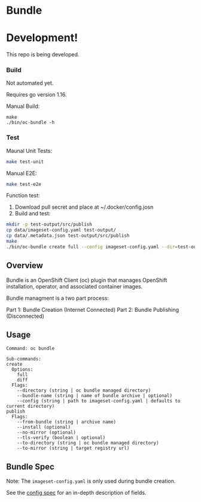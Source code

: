 # Bundle

# Development!

This repo is being developed.

### Build

Not automated yet.

Requires go version 1.16.

Manual Build:
```
make
./bin/oc-bundle -h
```

### Test

Maunal Unit Tests:
```bash
make test-unit
```

Manual E2E:
```bash
make test-e2e
```


Function test:
1. Download pull secret and place at ~/.docker/config.josn
2. Build and test:
  ```sh
  mkdir -p test-output/src/publish
  cp data/imageset-config.yaml test-output/
  cp data/.metadata.json test-output/src/publish
  make
  ./bin/oc-bundle create full --config imageset-config.yaml --dir=test-output --log-level=debug
  ```

## Overview

Bundle is an OpenShift Client (oc) plugin that manages OpenShift installation, operator, and associated container images.

Bundle managment is a two part process:

Part 1: Bundle Creation (Internet Connected)
Part 2: Bundle Publishing (Disconnected)

## Usage

```
Command: oc bundle

Sub-commands:
create
  Options:
    full
    diff
  Flags:
    --directory (string | oc bundle managed directory)
    --bundle-name (string | name of bundle archive | optional)
    --config (string | path to imageset-config.yaml | defaults to current directory)
publish
  Flags:
    --from-bundle (string | archive name)
    --install (optional)
    --no-mirror (optional)
    --tls-verify (boolean | optional)
    --to-directory (string | oc bundle managed directory)
    --to-mirror (string | target registry url)
```

## Bundle Spec

Note: The `imageset-config.yaml` is only used during bundle creation.

See the [config spec][config-spec] for an in-depth description of fields.

<!--
TODO: link to the following once a release is cut.
[config-spec]:https://pkg.go.dev/github.com/redhatgov/bundle/pkg/config/v1alpha1#ImageSetConfiguration
-->
[config-spec]:pkg/config/v1alpha1/config_types.go
